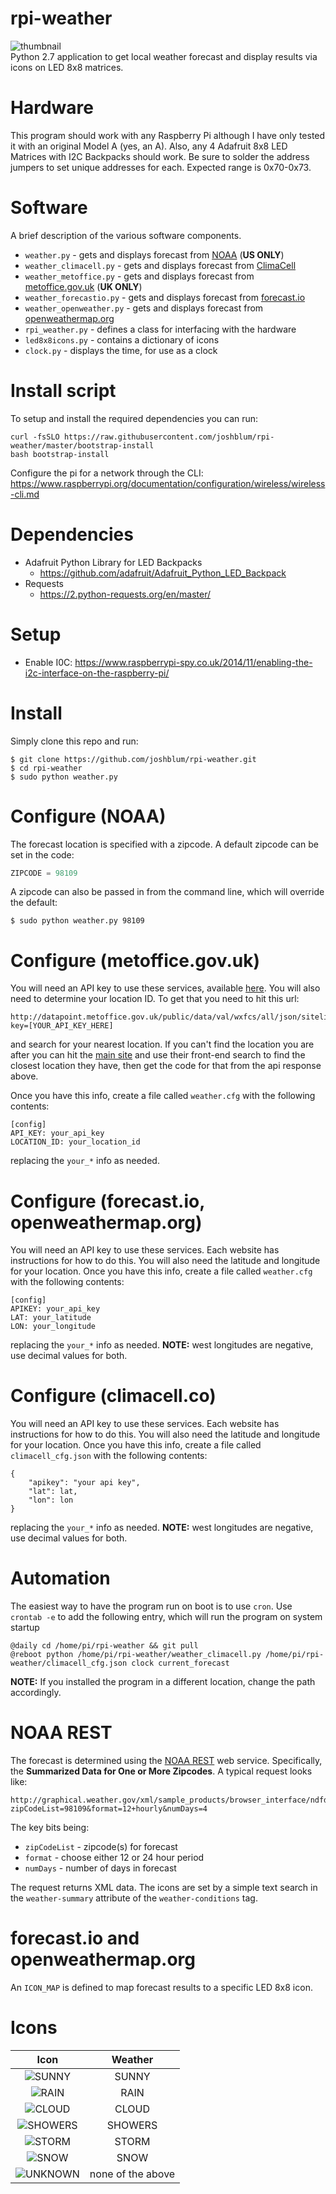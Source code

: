 # rpi-weather
![thumbnail](http://caternuson.github.io/rpi-weather/static/rpi-weather-thumb.jpg)<br/>
Python 2.7 application to get local weather forecast and display results
via icons on LED 8x8 matrices.

# Hardware
This program should work with any Raspberry Pi although I have only tested it
with an original Model A (yes, an A). Also, any 4 Adafruit 8x8 LED
Matrices with I2C Backpacks should work. Be sure to solder the address jumpers
to set unique addresses for each. Expected range is 0x70-0x73.

# Software
A brief description of the various software components.
* ```weather.py``` - gets and displays forecast from [NOAA](http://graphical.weather.gov/xml/rest.php) (**US ONLY**)
* ```weather_climacell.py``` - gets and displays forecast from [ClimaCell](http://climacell.co)
* ```weather_metoffice.py``` - gets and displays forecast from [metoffice.gov.uk](http://metoffice.gov.uk) (**UK ONLY**)
* ```weather_forecastio.py``` - gets and displays forecast from [forecast.io](http://forecast.io)
* ```weather_openweather.py``` - gets and displays forecast from [openweathermap.org](http://openweathermap.org)
* ```rpi_weather.py``` - defines a class for interfacing with the hardware
* ```led8x8icons.py``` - contains a dictionary of icons
* ```clock.py``` - displays the time, for use as a clock

# Install script
To setup and install the required dependencies you can run:
```
curl -fsSLO https://raw.githubusercontent.com/joshblum/rpi-weather/master/bootstrap-install
bash bootstrap-install
```

Configure the pi for a network through the CLI:
https://www.raspberrypi.org/documentation/configuration/wireless/wireless-cli.md

# Dependencies
*  Adafruit Python Library for LED Backpacks
    * https://github.com/adafruit/Adafruit_Python_LED_Backpack
* Requests
    * https://2.python-requests.org/en/master/

# Setup
* Enable I0C: https://www.raspberrypi-spy.co.uk/2014/11/enabling-the-i2c-interface-on-the-raspberry-pi/


# Install
Simply clone this repo and run:
```
$ git clone https://github.com/joshblum/rpi-weather.git
$ cd rpi-weather
$ sudo python weather.py
```

# Configure (NOAA)
The forecast location is specified with a zipcode. A default zipcode can be
set in the code:
```python
ZIPCODE = 98109
```
A zipcode can also be passed in from the command line, which will override the
default:
```
$ sudo python weather.py 98109
```

# Configure (metoffice.gov.uk)
You will need an API key to use these services, available [here](http://www.metoffice.gov.uk/datapoint/API).
You will also need to determine your location ID. To get that you need to hit this url:
```
http://datapoint.metoffice.gov.uk/public/data/val/wxfcs/all/json/sitelist?key=[YOUR_API_KEY_HERE]
```
and search for your nearest location. If you can't find the location you are after you can hit the [main site](http://www.metoffice.gov.uk) and use their front-end search to find the closest location they have,
then get the code for that from the api response above.

Once you have this info, create a file called ```weather.cfg```
with the following contents:
```
[config]
API_KEY: your_api_key
LOCATION_ID: your_location_id
```
replacing the ```your_*``` info as needed.

# Configure (forecast.io, openweathermap.org)
You will need an API key to use these services. Each website has instructions
for how to do this. You will also need the latitude and longitude for your
location. Once you have this info, create a file called ```weather.cfg```
with the following contents:
```
[config]
APIKEY: your_api_key
LAT: your_latitude
LON: your_longitude
```
replacing the ```your_*``` info as needed. **NOTE:** west longitudes are negative,
use decimal values for both.

# Configure (climacell.co)
You will need an API key to use these services. Each website has instructions
for how to do this. You will also need the latitude and longitude for your
location. Once you have this info, create a file called ```climacell_cfg.json```
with the following contents:
```
{
    "apikey": "your api key",
    "lat": lat,
    "lon": lon
}
```
replacing the ```your_*``` info as needed. **NOTE:** west longitudes are negative,
use decimal values for both.

# Automation
The easiest way to have the program run on boot is to use ```cron```.
Use ```crontab -e``` to add the following entry, which will run the program
on system startup
```
@daily cd /home/pi/rpi-weather && git pull
@reboot python /home/pi/rpi-weather/weather_climacell.py /home/pi/rpi-weather/climacell_cfg.json clock current_forecast
```
**NOTE:** If you installed the program in a different location, change the path
accordingly.

# NOAA REST
The forecast is determined using the [NOAA REST](http://graphical.weather.gov/xml/rest.php)
web service. Specifically, the **Summarized Data for One or More Zipcodes**. A
typical request looks like:
```
http://graphical.weather.gov/xml/sample_products/browser_interface/ndfdBrowserClientByDay.php?zipCodeList=98109&format=12+hourly&numDays=4
```
The key bits being:
* ```zipCodeList``` - zipcode(s) for forecast
* ```format``` - choose either 12 or 24 hour period
* ```numDays``` - number of days in forecast

The request returns XML data. The icons are set by a simple text search in the
```weather-summary``` attribute of the ```weather-conditions``` tag.

# forecast.io and openweathermap.org
An ```ICON_MAP``` is defined to map forecast results to a specific LED 8x8 icon.

# Icons
| Icon | Weather  |
| :---: | :---: |
| ![SUNNY](http://caternuson.github.io/rpi-weather/static/SUNNY.jpg) | SUNNY |
| ![RAIN](http://caternuson.github.io/rpi-weather/static/RAIN.jpg) | RAIN |
| ![CLOUD](http://caternuson.github.io/rpi-weather/static/CLOUD.jpg) | CLOUD |
| ![SHOWERS](http://caternuson.github.io/rpi-weather/static/SHOWERS.jpg) | SHOWERS |
| ![STORM](http://caternuson.github.io/rpi-weather/static/STORM.jpg) | STORM |
| ![SNOW](http://caternuson.github.io/rpi-weather/static/SNOW.jpg) | SNOW |
| ![UNKNOWN](http://caternuson.github.io/rpi-weather/static/UNKNOWN.jpg) | none of the above |
